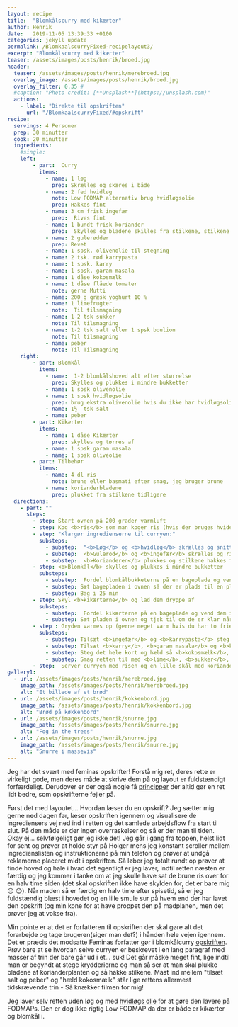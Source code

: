 ```yaml
---
layout: recipe
title:  "Blomkålscurry med kikærter"
author: Henrik
date:   2019-11-05 13:39:33 +0100
categories: jekyll update
permalink: /BlomkaalscurryFixed-recipelayout3/
excerpt: "Blomkålscurry med kikærter"
teaser: /assets/images/posts/henrik/broed.jpg
header:
  teaser: /assets/images/posts/henrik/merebroed.jpg
  overlay_image: /assets/images/posts/henrik/broed.jpg
  overlay_filter: 0.35 # 
  #caption: "Photo credit: [**Unsplash**](https://unsplash.com)"
  actions:
    - label: "Direkte til opskriften"
      url: "/BlomkaalscurryFixed/#opskrift"
recipe:
  servings: 4 Personer
  prep: 30 minutter
  cook: 20 minutter 
  ingredients:
    #single:
    left: 
        - part:  Curry
          items:
            - name: 1 løg   
              prep: Skrælles og skæres i både   
            - name: 2 fed hvidløg
              note: Low FODMAP alternativ brug hvidløgsolie 
              prep: Hakkes fint  
            - name: 3 cm frisk ingefær  
              prep:  Rives fint  
            - name: 1 bundt frisk koriander  
              prep:  Skylles og bladene skilles fra stilkene, stilkene hakkes og bruges i curryen 
            - name: 2 gulerødder 
              prep: Revet 
            - name: 1 spsk. olivenolie til stegning  
            - name: 2 tsk. rød karrypasta 
            - name: 1 spsk. karry 
            - name: 1 spsk. garam masala 
            - name: 1 dåse kokosmælk 
            - name: 1 dåse flåede tomater 
              note: gerne Mutti
            - name: 200 g græsk yoghurt 10 % 
            - name: 1 limefrugter 
              note:  Til tilsmagning 
            - name: 1-2 tsk sukker 
              note: Til tilsmagning
            - name: 1-2 tsk salt eller 1 spsk boulion
              note: Til tilsmagning 
            - name: peber 
              note: Til Tilsmagning  
    right:
        - part: Blomkål
          items:
            - name:  1-2 blomkålshoved alt efter størrelse
              prep: Skylles og plukkes i mindre bukketter   
            - name: 1 spsk olivenolie 
            - name: 1 spsk hvidløgsolie 
              prep: brug ekstra olivenolie hvis du ikke har hvidløgsolie 
            - name: 1½  tsk salt 
            - name: peber 
        - part: Kikærter
          items:
            - name: 1 dåse Kikærter 
              prep: skylles og tørres af 
            - name: 1 spsk garam masala 
            - name: 1 spsk oliveolie 
        - part: Tilbehør
          items:
            - name: 4 dl ris 
              note: brune eller basmati efter smag, jeg bruger brune
            - name: korianderbladene
              prep: plukket fra stilkene tidligere
  directions:
    - part: ""
      steps:
        - step: Start ovnen på 200 grader varmluft
        - step: Kog <b>ris</b> som man koger ris (hvis der bruges hvide ris kan man vente til blomkål og kikærter er i ovnen)
        - step: "Klargør ingredienserne til curryen:"
          substeps:
            - substep:  "<b>Løg</b> og <b>hvidløg</b> skrælles og snittes"
            - substep:  <b>Gulerod</b> og <b>ingefær</b> skrælles og rives
            - substep:  <b>Korianderen</b> plukkes og stilkene hakkes fint, bladene sættes til siden
        - step: <b>Blomkål</b> skylles og plukkes i mindre bukketter
          substeps:
            - substep:  Fordel blomkålbukketerne på en bageplade og vend dem i <b>olivenolie</b> og <b>hvidløgsolie</b> og drys med <b>garam masala</b> for at fordele jævnt og vend det hele rundt
            - substep: Sæt bagepladen i ovnen så der er plads til en plade neden under
            - substep: Bag i 25 min
        - step: Skyl <b>kikærterne</b> og lad dem dryppe af
          substeps:
            - substep:  Fordel kikærterne på en bageplade og vend dem i <b>olie</b> drys med <b>garam masala</b> og tril ærterne med rundt til den er jævnt fordelt.
            - substep: Sæt pladen i ovnen og tjek til om de er klar når blomkålen tages ud, ellers gives de 5 min mere
        - step : Gryden varmes op (gerne meget varm hvis du har to frie hænder og ingen børn til at forstyrre dig) og <b>olie</b>, <b>løg</b> og <b>hvidløg</b> kommes i og steges til løgene har fået lidt farve
          substeps:
            - substep: Tilsæt <b>ingefær</b> og <b>karrypasta</b> steg kort
            - substep: Tilsæt <b>karry</b>, <b>garam masala</b> og <b>korianderstænger</b> og kort efter <b>gulerødder</b> (karryen skal have varme men ikke brænde på)
            - substep: Steg det hele kort og hæld så <b>kokosmælk</b>, flåede <b>tomater</b> og græsk <b>youghurt</b> i curryen
            - substep: Smag retten til med <b>lime</b>, <b>sukker</b>, <b>salt/boulion</b> og <b>peber</b>
        - step:  Server curryen med risen og en lille skål med korianderblade
gallery1:
  - url: /assets/images/posts/henrik/merebroed.jpg
    image_path: /assets/images/posts/henrik/merebroed.jpg
    alt: "Et billede af et brød"
  - url: /assets/images/posts/henrik/kokkenbord.jpg
    image_path: /assets/images/posts/henrik/kokkenbord.jpg
    alt: "Brød på køkkenbord"
  - url: /assets/images/posts/henrik/snurre.jpg
    image_path: /assets/images/posts/henrik/snurre.jpg
    alt: "Fog in the trees"  
  - url: /assets/images/posts/henrik/snurre.jpg
    image_path: /assets/images/posts/henrik/snurre.jpg
    alt: "Snurre i massevis"  
---
```


Jeg har det svært med feminas opskrifter! Forstå mig ret, deres rette er virkeligt gode, men deres måde at skrive dem på og layout er fuldstændigt forfærdeligt. Derudover er der også nogle få [principper][principper] der altid gør en ret lidt bedre, som opskrifterne fejler på.

Først det med layoutet... 
Hvordan læser du en opskrift? Jeg sætter mig gerne ned dagen før, læser opskriften igennem og visualisere de ingrediensers vej ned ind i retten og det samlede arbejdsflow fra start til slut. På den måde er der ingen overraskelser og så er der man til tiden. Okay ej... selvfølgeligt gør jeg ikke det! Jeg går i gang fra toppen, helst lidt for sent og prøver at holde styr på Holger mens jeg konstant scroller mellem ingredienslisten og instruktionerne på min telefon og prøver at undgå reklamerne placeret midt i opskriften. Så løber jeg totalt rundt op prøver at finde hoved og hale i hvad det egentligt er jeg laver, indtil retten næsten er færdig og jeg kommer i tanke om at jeg skulle have sat de brune ris over for en halv time siden (det skal opskriften ikke have skylden for, det er bare mig :neutral_face: :blush:). Når maden så er færdig en halv time efter spisetid, så er jeg fuldstændig blæst i hovedet og en lille smule sur på hvem end der har lavet den opskrift (og min kone for at have proppet den på madplanen, men det prøver jeg at vokse fra).

Min pointe er at det er forfatteren til opskriften der skal gøre alt det forarbejde og tage brugeren(siger man det?) i hånden hele vejen igennem. Det er præcis det modsatte Feminas forfatter gør i blomkålcurry [opskriften][opskrift]. Prøv bare at se hvordan selve curryen er beskrevet i en lang paragraf med masser af trin der bare går ud i et... suk! 
Det går måske meget fint, lige indtil man er begyndt at stege krydderierne og man så ser at man skal plukke bladene af korianderplanten og så hakke stilkene. Mast ind mellem "tilsæt salt og peber" og "hæld kokosmælk" står lige rettens allermest tidskrævende trin - Så knækker filmen for mig! 

Jeg laver selv retten uden løg og med [hvidløgs olie][garlicoil] for at gøre den lavere på FODMAPs. Den er dog ikke rigtig Low FODMAP da der er både er kikærter og blomkål i.



[Cleaned]: /BlomkaalscurryFixed-blog/
[opskrift]: https://www.femina.dk/mad/hovedretter/blomkaalskarry-med-sproede-kikaerter
[principper]:   /principper/
[garlicoil]: /low-foodmap-hvidloegsolie/